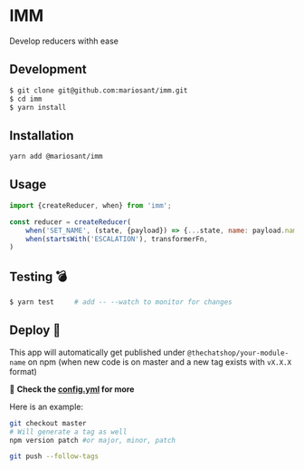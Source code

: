 # IMM

Develop reducers withh ease

## Development
```bash
$ git clone git@github.com:mariosant/imm.git
$ cd imm
$ yarn install
```

## Installation
```bash
yarn add @mariosant/imm
```

## Usage
```javascript
import {createReducer, when} from 'imm';

const reducer = createReducer(
    when('SET_NAME', (state, {payload}) => {...state, name: payload.name}),
    when(startsWith('ESCALATION'), transformerFn,
)
```

## Testing :bomb:
```bash
$ yarn test     # add -- --watch to monitor for changes
```

## Deploy :ship:
This app will automatically get published under `@thechatshop/your-module-name` on npm (when new code is on master and a new tag exists with `vX.X.X` format)

:rotating_light: **Check the [config.yml](./.circleci/config.yml) for more**

Here is an example:

```bash
git checkout master
# Will generate a tag as well
npm version patch #or major, minor, patch

git push --follow-tags
```
